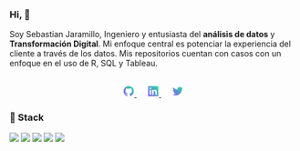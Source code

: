 ### Hi, 👋 


Soy Sebastian Jaramillo, Ingeniero y entusiasta del **análisis de datos** y **Transformación Digital**. Mi enfoque central es potenciar la experiencia del cliente a través de los datos. Mis repositorios cuentan con casos con un enfoque en el uso de R, SQL y Tableau. 

<br/>

<div align="center">
    <a href="https://github.com/SkalskiP">
        <img src="https://github.com/jarastian/jarastian/blob/main/icon/github.png" width="4%"/>
    </a>
    <img src="https://github.com/jarastian/jarastian/blob/main/icon/transparent.png" width="3%"/>
    <a href="https://twitter.com/skalskip92">
        <img src="https://github.com/jarastian/jarastian/blob/main/icon/linkedin.png" width="4%"/>
    </a>
    <img src="https://github.com/jarastian/jarastian/blob/main/icon/transparent.png" width="3%"/>	
    <a href="https://linkedin.com/in/piotr-skalski-36b5b4122">
        <img src="https://github.com/jarastian/jarastian/blob/main/icon/twitter.png" width="4%"/>
    </a>
  
</div>


### 🧰 Stack

![](https://img.shields.io/badge/Language-R-blue) ![](https://img.shields.io/badge/Language-Python-yellow) ![](https://img.shields.io/badge/Language-SQL-green) ![](https://img.shields.io/badge/Tool-Google%20Sheets-orange) ![](https://img.shields.io/badge/Digital-Transformation-purple)





  
<!--
**jarastian/jarastian** is a ✨ _special_ ✨ repository because its `README.md` (this file) appears on your GitHub profile.

Here are some ideas to get you started:

- 🔭 I’m currently working on ...
- 🌱 I’m currently learning ...
- 👯 I’m looking to collaborate on ...
- 🤔 I’m looking for help with ...
- 💬 Ask me about ...
- 📫 How to reach me: ...
- 😄 Pronouns: ...
- ⚡ Fun fact: ...
-->
